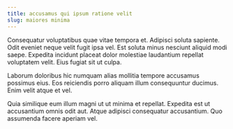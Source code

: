 ```yaml
---
title: accusamus qui ipsum ratione velit
slug: maiores minima
---
```


Consequatur voluptatibus quae vitae tempora et. Adipisci soluta sapiente. Odit eveniet neque velit fugit ipsa vel. Est soluta minus nesciunt aliquid modi saepe. Expedita incidunt placeat dolor molestiae laudantium repellat voluptatem velit. Eius fugiat sit ut culpa.

Laborum doloribus hic numquam alias mollitia tempore accusamus possimus eius. Eos reiciendis porro aliquam illum consequuntur ducimus. Enim velit atque et vel.

Quia similique eum illum magni ut ut minima et repellat. Expedita est ut accusantium omnis odit aut. Atque adipisci consequatur accusantium. Quo assumenda facere aperiam vel.
